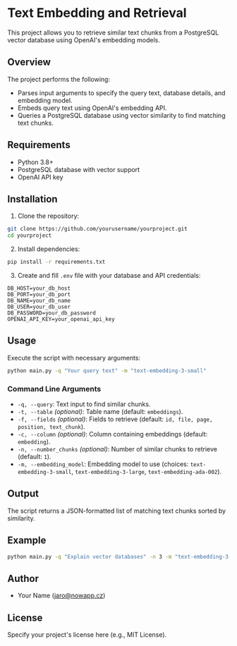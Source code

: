 # Text Embedding and Retrieval

This project allows you to retrieve similar text chunks from a PostgreSQL vector database using OpenAI's embedding models.

## Overview

The project performs the following:
- Parses input arguments to specify the query text, database details, and embedding model.
- Embeds query text using OpenAI's embedding API.
- Queries a PostgreSQL database using vector similarity to find matching text chunks.

## Requirements
- Python 3.8+
- PostgreSQL database with vector support
- OpenAI API key

## Installation

1. Clone the repository:

```bash
git clone https://github.com/yourusername/yourproject.git
cd yourproject
```

2. Install dependencies:

```bash
pip install -r requirements.txt
```

3. Create and fill `.env` file with your database and API credentials:

```
DB_HOST=your_db_host
DB_PORT=your_db_port
DB_NAME=your_db_name
DB_USER=your_db_user
DB_PASSWORD=your_db_password
OPENAI_API_KEY=your_openai_api_key
```

## Usage

Execute the script with necessary arguments:

```bash
python main.py -q "Your query text" -m "text-embedding-3-small"
```

### Command Line Arguments

- `-q, --query`: Text input to find similar chunks.
- `-t, --table` *(optional)*: Table name (default: `embeddings`).
- `-f, --fields` *(optional)*: Fields to retrieve (default: `id, file, page, position, text_chunk`).
- `-c, --column` *(optional)*: Column containing embeddings (default: `embedding`).
- `-n, --number_chunks` *(optional)*: Number of similar chunks to retrieve (default: `1`).
- `-m, --embedding_model`: Embedding model to use (choices: `text-embedding-3-small`, `text-embedding-3-large`, `text-embedding-ada-002`).

## Output

The script returns a JSON-formatted list of matching text chunks sorted by similarity.

## Example

```bash
python main.py -q "Explain vector databases" -n 3 -m "text-embedding-3-small"
```

## Author

- Your Name (jaro@nowapp.cz)

## License

Specify your project's license here (e.g., MIT License).

